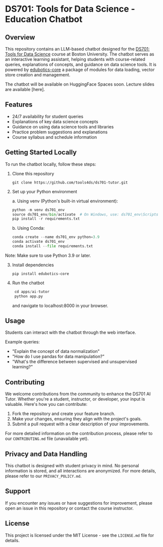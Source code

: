 # DS701: Tools for Data Science - Education Chatbot

## Overview

This repository contains an LLM-based chatbot designed for the [DS701: Tools for Data Science](https://tools4ds.github.io/fa2024/) course at Boston University. The chatbot serves as an interactive learning assistant, helping students with course-related queries, explanations of concepts, and guidance on data science tools. It is powered by [edubotics-core](https://github.com/edubotics-ai/edubotics-core) a package of modules for data loading, vector store creation and management.

The chatbot will be available on HuggingFace Spaces soon. Lecture slides are available [here].

## Features

- 24/7 availability for student queries
- Explanations of key data science concepts
- Guidance on using data science tools and libraries
- Practice problem suggestions and explanations
- Course syllabus and schedule information

## Getting Started Locally

To run the chatbot locally, follow these steps:

1. Clone this repository

   `git clone https://github.com/tools4ds/ds701-tutor.git`

2. Set up your Python environment

   a. Using venv (Python's built-in virtual environment):

   ```python
   python -m venv ds701_env
   source ds701_env/bin/activate  # On Windows, use: ds701_env\Scripts\activate
   pip install -r requirements.txt
   ```

   b. Using Conda:

   ```python
   conda create --name ds701_env python=3.9
   conda activate ds701_env
   conda install --file requirements.txt
   ```

Note: Make sure to use Python 3.9 or later.

3. Install dependencies

   `pip install edubotics-core`

4. Run the chatbot

   ```python
    cd apps/ai-tutor
    python app.py
   ```

   and navigate to localhost:8000 in your browser.

## Usage

Students can interact with the chatbot through the web interface.

Example queries:

- "Explain the concept of data normalization"
- "How do I use pandas for data manipulation?"
- "What's the difference between supervised and unsupervised learning?"

## Contributing

We welcome contributions from the community to enhance the DS701 AI Tutor. Whether you're a student, instructor, or developer, your input is valuable. Here's how you can contribute:

1. Fork the repository and create your feature branch.
2. Make your changes, ensuring they align with the project's goals.
3. Submit a pull request with a clear description of your improvements.

For more detailed information on the contribution process, please refer to our `CONTRIBUTING.md` file (unavailable yet).

## Privacy and Data Handling

This chatbot is designed with student privacy in mind. No personal information is stored, and all interactions are anonymized. For more details, please refer to our `PRIVACY_POLICY.md`.

## Support

If you encounter any issues or have suggestions for improvement, please open an issue in this repository or contact the course instructor.

## License

This project is licensed under the MIT License - see the `LICENSE.md` file for details.
